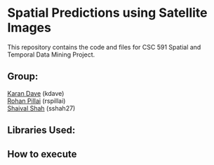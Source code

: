 # Spatial Predictions using Satellite Images
This repository contains the code and files for CSC 591 Spatial and Temporal Data Mining Project.

## Group:

[Karan Dave](mailto:kdave@ncsu.edu) (kdave)<br>
[Rohan Pillai](mailto:rspillai@ncsu.edu) (rspillai)<br>
[Shaival Shah](mailto:sshah27@ncsu.edu) (sshah27)<br>

## Libraries Used:


## How to execute

